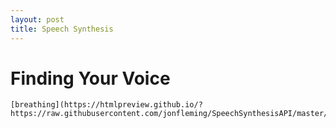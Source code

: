 ```yaml
---
layout: post
title: Speech Synthesis
---
```


# Finding Your Voice
	[breathing](https://htmlpreview.github.io/?https://raw.githubusercontent.com/jonfleming/SpeechSynthesisAPI/master/breathing.htm)
